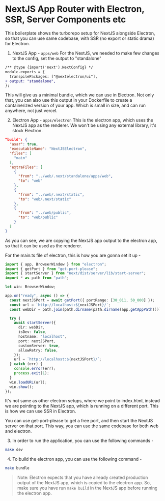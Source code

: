 # NextJS App Router with Electron, SSR, Server Components etc

This boilerplate shows the turborepo setup for NextJS alongside Electron, so that you can use same codebase, with SSR (no export or static drama) for Electron.


1. NextJS App - `apps/web` 
  For the NextJS, we needed to make few changes to the config, set the output to "standalone"

```diff
/** @type {import('next').NextConfig} */
module.exports = {
  transpilePackages: ["@nextelectron/ui"],
+ output: "standalone",
};
```

This will give us a minimal bundle, which we can use in Electron. Not only that, you can also use this output in your Dockerfile to create a containerized version of your app. Which is small in size, and can run anywhere, not just vercel.

2. Electron App - `apps/electron`
  This is the electron app, which uses the NextJS app as the renderer. We won't be using any external library, it's stock Electron.


```json
"build": {
  "asar": true,
  "executableName": "NextJSElectron",
  "files": [
    "main"
  ],
  "extraFiles": [
    {
      "from": "../web/.next/standalone/apps/web",
      "to": "web"
    },
    {
      "from": "../web/.next/static",
      "to": "web/.next/static"
    },
    {
      "from": "../web/public",
      "to": "web/public"
    }
  ]
}
```
As you can see, we are copying the NextJS app output to the electron app, so that it can be used as the renderer.

For the main.ts file of electron, this is how you are gonna set it up - 

```ts
import { app, BrowserWindow } from "electron";
import { getPort } from "get-port-please";
import { startServer } from "next/dist/server/lib/start-server";
import * as path from "path";

let win: BrowserWindow;

app.on("ready", async () => {
  const nextJSPort = await getPort({ portRange: [30_011, 50_000] });
  const url = `http://localhost:${nextJSPort}/`;
  const webDir = path.join(path.dirname(path.dirname(app.getAppPath())), "web");

  try {
    await startServer({
      dir: webDir,
      isDev: false,
      hostname: "localhost",
      port: nextJSPort,
      customServer: true,
      allowRetry: false,
    });
    url = `http://localhost:${nextJSPort}/`;
  } catch (err) {
    console.error(err);
    process.exit(1);
  }
  win.loadURL(url);
  win.show();
});
```

It's not same as other electron setups, where we point to index.html, instead we are pointing to the NextJS app, which is running on a different port. This is how we can use SSR in Electron.

You can use get-port-please to get a free port, and then start the NextJS server on that port. This way, you can use the same codebase for both web and electron.

3. In order to run the application, you can use the following commands - 

```bash
make dev
```

4. To build the electron app, you can use the following command - 

```bash
make bundle
```

> Note: Electron expects that you have already created production output of the NextJS app, which is copied to the electron app. So, make sure you have run `make build` in the NextJS app before running the electron app.